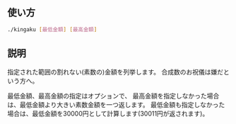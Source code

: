 ## 使い方

```bash
./kingaku [最低金額] [最高金額]
```

## 説明

指定された範囲の割れない(素数の)金額を列挙します。
合成数のお祝儀は嫌だという方へ。

最低金額、最高金額の指定はオプションで、
最高金額を指定しなかった場合は、最低金額より大きい素数金額を一つ返します。
最低金額も指定しなかった場合は、最低金額を30000円として計算します(30011円が返されます)。

